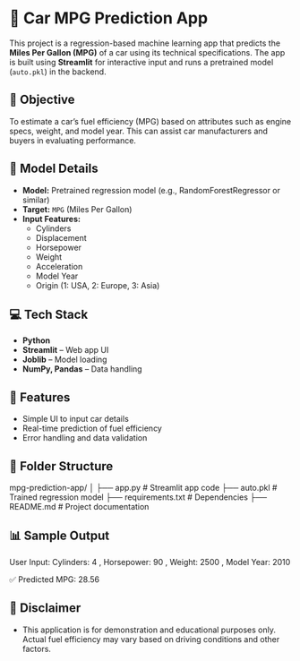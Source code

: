 # 🚗 Car MPG Prediction App

This project is a regression-based machine learning app that predicts the **Miles Per Gallon (MPG)** of a car using its technical specifications. The app is built using **Streamlit** for interactive input and runs a pretrained model (`auto.pkl`) in the backend.

## 🎯 Objective

To estimate a car’s fuel efficiency (MPG) based on attributes such as engine specs, weight, and model year. This can assist car manufacturers and buyers in evaluating performance.

## 🧠 Model Details

- **Model:** Pretrained regression model (e.g., RandomForestRegressor or similar)
- **Target:** `MPG` (Miles Per Gallon)
- **Input Features:**
  - Cylinders
  - Displacement
  - Horsepower
  - Weight
  - Acceleration
  - Model Year
  - Origin (1: USA, 2: Europe, 3: Asia)

## 💻 Tech Stack

- **Python**
- **Streamlit** – Web app UI
- **Joblib** – Model loading
- **NumPy, Pandas** – Data handling

## 🚀 Features

- Simple UI to input car details
- Real-time prediction of fuel efficiency
- Error handling and data validation

## 📂 Folder Structure

mpg-prediction-app/
│
├── app.py # Streamlit app code
├── auto.pkl # Trained regression model
├── requirements.txt # Dependencies
├── README.md # Project documentation

## 📊 Sample Output

User Input:
  Cylinders: 4 ,
  Horsepower: 90 ,
  Weight: 2500 ,
  Model Year: 2010 

✅ Predicted MPG: 28.56

## 📌 Disclaimer
- This application is for demonstration and educational purposes only. Actual fuel efficiency may vary based on driving conditions and other factors.
